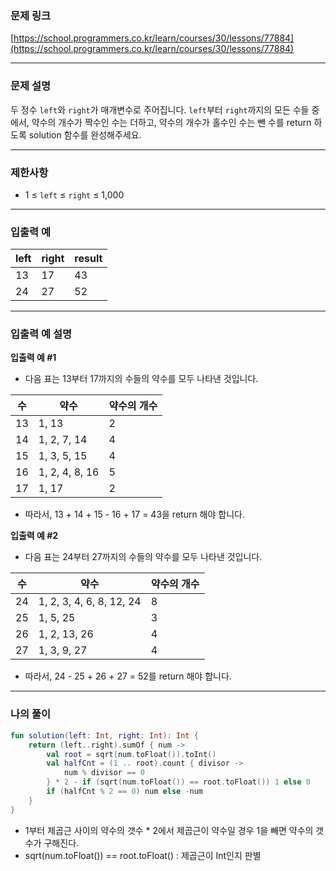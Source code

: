 ### 문제 링크

[https://school.programmers.co.kr/learn/courses/30/lessons/77884](https://school.programmers.co.kr/learn/courses/30/lessons/77884)

---

### **문제 설명**

두 정수 `left`와 `right`가 매개변수로 주어집니다. `left`부터 `right`까지의 모든 수들 중에서, 약수의 개수가 짝수인 수는 더하고, 약수의 개수가 홀수인 수는 뺀 수를 return 하도록 solution 함수를 완성해주세요.

---

### 제한사항

- 1 ≤ `left` ≤ `right` ≤ 1,000

---

### 입출력 예

| left | right | result |
| --- | --- | --- |
| 13 | 17 | 43 |
| 24 | 27 | 52 |

---

### 입출력 예 설명

**입출력 예 #1**

- 다음 표는 13부터 17까지의 수들의 약수를 모두 나타낸 것입니다.

| 수 | 약수 | 약수의 개수 |
| --- | --- | --- |
| 13 | 1, 13 | 2 |
| 14 | 1, 2, 7, 14 | 4 |
| 15 | 1, 3, 5, 15 | 4 |
| 16 | 1, 2, 4, 8, 16 | 5 |
| 17 | 1, 17 | 2 |
- 따라서, 13 + 14 + 15 - 16 + 17 = 43을 return 해야 합니다.

**입출력 예 #2**

- 다음 표는 24부터 27까지의 수들의 약수를 모두 나타낸 것입니다.

| 수 | 약수 | 약수의 개수 |
| --- | --- | --- |
| 24 | 1, 2, 3, 4, 6, 8, 12, 24 | 8 |
| 25 | 1, 5, 25 | 3 |
| 26 | 1, 2, 13, 26 | 4 |
| 27 | 1, 3, 9, 27 | 4 |
- 따라서, 24 - 25 + 26 + 27 = 52를 return 해야 합니다.

---

### 나의 풀이

```kotlin
fun solution(left: Int, right: Int): Int {
    return (left..right).sumOf { num ->
        val root = sqrt(num.toFloat()).toInt()
        val halfCnt = (1 .. root).count { divisor ->
            num % divisor == 0
        } * 2 - if (sqrt(num.toFloat()) == root.toFloat()) 1 else 0
        if (halfCnt % 2 == 0) num else -num
    }
}
```

- 1부터 제곱근 사이의 약수의 갯수 * 2에서 제곱근이 약수일 경우 1을 빼면 약수의 갯수가 구해진다.
- sqrt(num.toFloat()) == root.toFloat() : 제곱근이 Int인지 판별
